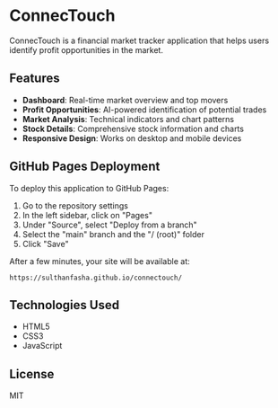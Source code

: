 # ConnecTouch

ConnecTouch is a financial market tracker application that helps users identify profit opportunities in the market.

## Features

- **Dashboard**: Real-time market overview and top movers
- **Profit Opportunities**: AI-powered identification of potential trades
- **Market Analysis**: Technical indicators and chart patterns
- **Stock Details**: Comprehensive stock information and charts
- **Responsive Design**: Works on desktop and mobile devices

## GitHub Pages Deployment

To deploy this application to GitHub Pages:

1. Go to the repository settings
2. In the left sidebar, click on "Pages"
3. Under "Source", select "Deploy from a branch"
3. Select the "main" branch and the "/ (root)" folder
4. Click "Save"

After a few minutes, your site will be available at:
```
https://sulthanfasha.github.io/connectouch/
```

## Technologies Used

- HTML5
- CSS3
- JavaScript

## License

MIT